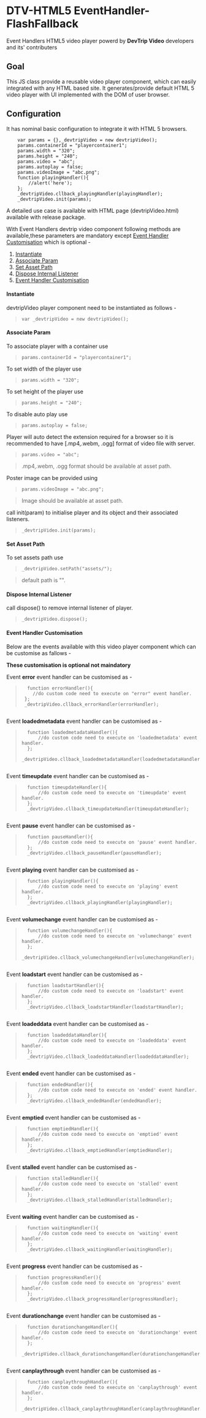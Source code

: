# DTV-HTML5 EventHandler-FlashFallback

Event Handlers HTML5 video player powerd by **DevTrip Video** developers and its' contributers

## Goal

This JS class provide a reusable video player component, which can easily integrated with any HTML based site. It generates/provide default HTML 5 video player with UI implemented with the DOM of user browser.

## Configuration 

It has nominal basic configuration to integrate it with HTML 5 browsers. 

```JS
	var params = {},_devtripVideo = new devtripVideo();
	params.containerId = "playercontainer1";
	params.width = "320";
	params.height = "240";
	params.video = "abc";
	params.autoplay = false;
	params.videoImage = "abc.png";
	function playingHandler(){
		//alert('here');
	};
	_devtripVideo.cllback_playingHandler(playingHandler);
	_devtripVideo.init(params);
```

A detailed use case is available with HTML page (devtripVideo.html) available with release package.

With Event Handlers devtrip video component following methods are available,these parameters are mandatory except [Event Handler Customisation](#event-handler-customisation) which is optional -

1. [Instantiate](#instantiate)
2. [Associate Param](#associate-param)
3. [Set Asset Path](#set-asset-path)
4. [Dispose Internal Listener](#dispose-internal-listener)
5. [Event Handler Customisation](#event-handler-customisation)


#### Instantiate

devtripVideo player component need to be instantiated as follows - 

> `var _devtripVideo = new devtripVideo();`

#### Associate Param

To associate player with a container use 

> `params.containerId = "playercontainer1";`

To set width of the player use

> `params.width = "320";`

To set height of the player use

> `params.height = "240";`

To disable auto play use

> `params.autoplay = false;`

Player will auto detect the extension required for a browser so it is recommended to have [.mp4,.webm, .ogg] format of video file with server.

> `params.video = "abc";`

> .mp4,.webm, .ogg format should be available at asset path.

Poster image can be provided using 

> `params.videoImage = "abc.png";`

> Image should be available at asset path.

call init(param) to initialise player and its object and their associated listeners.

> `_devtripVideo.init(params);`

#### Set Asset Path

To set assets path use 

> `_devtripVideo.setPath("assets/");`

> default path is "".

#### Dispose Internal Listener

call dispose() to remove internal listener of player.

> `_devtripVideo.dispose();`

#### Event Handler Customisation

Below are the events available with this video player component which can be customise as fallows -

**These customisation is optional not maindatory**

Event **error** event handler can be customised as -

> ```JS
>	function errorHandler(){
>	  //do custom code need to execute on "error" event handler.
>  };
>  _devtripVideo.cllback_errorHandler(errorHandler);
```
```
		
Event **loadedmetadata** event handler can be customised as -

>```JS
>	function loadedmetadataHandler(){
>		//do custom code need to execute on 'loadedmetadata' event handler.
>	};
>	_devtripVideo.cllback_loadedmetadataHandler(loadedmetadataHandler);
```
```
		
Event **timeupdate** event handler can be customised as -

>```JS
>	function timeupdateHandler(){
>		//do custom code need to execute on 'timeupdate' event handler.
>	};
>	_devtripVideo.cllback_timeupdateHandler(timeupdateHandler);
```
```
		
Event **pause** event handler can be customised as -

>```JS
>	function pauseHandler(){
>		//do custom code need to execute on 'pause' event handler.
>	};
>	_devtripVideo.cllback_pauseHandler(pauseHandler);
```
```
		
Event **playing** event handler can be customised as -

>```JS
>	function playingHandler(){
>		//do custom code need to execute on 'playing' event handler.
>	};
>	_devtripVideo.cllback_playingHandler(playingHandler);
```
```

Event **volumechange** event handler can be customised as -

>```JS
>	function volumechangeHandler(){
>		//do custom code need to execute on 'volumechange' event handler.
>	};
>	_devtripVideo.cllback_volumechangeHandler(volumechangeHandler);
```
```
		
Event **loadstart** event handler can be customised as -

>```JS
>	function loadstartHandler(){
>		//do custom code need to execute on 'loadstart' event handler.
>	};
>	_devtripVideo.cllback_loadstartHandler(loadstartHandler);
```
```
		
Event **loadeddata** event handler can be customised as -

>```JS
>	function loadeddataHandler(){
>		//do custom code need to execute on 'loadeddata' event handler.
>	};
>	_devtripVideo.cllback_loadeddataHandler(loadeddataHandler);
```
```
		
Event **ended** event handler can be customised as -

>```JS
>	function endedHandler(){
>		//do custom code need to execute on 'ended' event handler.
>	};
>	_devtripVideo.cllback_endedHandler(endedHandler);
```
```
		
Event **emptied** event handler can be customised as -

>```JS
>	function emptiedHandler(){
>		//do custom code need to execute on 'emptied' event handler.
>	};
>	_devtripVideo.cllback_emptiedHandler(emptiedHandler);
```
```
		
Event **stalled** event handler can be customised as -

>```JS
>	function stalledHandler(){
>		//do custom code need to execute on 'stalled' event handler.
>	};
>	_devtripVideo.cllback_stalledHandler(stalledHandler);
```
```
		
Event **waiting** event handler can be customised as -

>```JS
>	function waitingHandler(){
>		//do custom code need to execute on 'waiting' event handler.
>	};
>	_devtripVideo.cllback_waitingHandler(waitingHandler);
```
```
		
Event **progress** event handler can be customised as -

>```JS
>	function progressHandler(){
>		//do custom code need to execute on 'progress' event handler.
>	};
>	_devtripVideo.cllback_progressHandler(progressHandler);
```
```
		
Event **durationchange** event handler can be customised as -

>```JS
>	function durationchangeHandler(){
>		//do custom code need to execute on 'durationchange' event handler.
>	};
>	_devtripVideo.cllback_durationchangeHandler(durationchangeHandler);
```
```
		
Event **canplaythrough** event handler can be customised as -

>```JS
>	function canplaythroughHandler(){
>		//do custom code need to execute on 'canplaythrough' event handler.
>	};
>	_devtripVideo.cllback_canplaythroughHandler(canplaythroughHandler);
```
```

